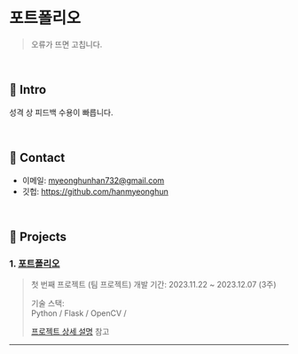 
# 포트폴리오

>오류가 뜨면 고칩니다.

</br>

## :pushpin: Intro
성격 상 피드백 수용이 빠릅니다.

</br>

## :pushpin: Contact
- 이메일: myeonghunhan732@gmail.com
- 깃헙: https://github.com/hanmyeonghun

</br>

## :pushpin: Projects
### 1. [포트폴리오](https://github.com/JungHyung2/gitio.io)
>첫 번째 프로젝트 (팀 프로젝트) 
>개발 기간: 2023.11.22 ~ 2023.12.07 (3주) 
>  
>기술 스택:  
>Python / Flask / OpenCV /  
>  
>[프로젝트 상세 설명](https://github.com/2023-SMHRD-IS-CLOUD-1/StrongRepo) 참고

---


